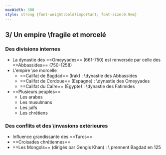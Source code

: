 ```yaml
---
maxWidth: 300
style: strong {font-weight:bold!important; font-size:0.9em}
---
```


## 3/ Un empire \\fragile et morcelé

### **Des divisions internes**
- La dynastie des ==Omeyyades== (661-750) est renversée par celle des ==Abbassides== (750-1258)
- L'empire \\se morcelle
	- ==Califat de Bagdad== (Irak) : \\dynastie des Abbassides
	- ==Califat de Cordoue== (Espagne) : \\dynastie des Omeyyades
	- ==Califat du Caïre== (Égypte) : \\dynastie des Fatimides
- ==Plusieurs peuples==
	- Les arabes
	- Les musulmans
	- Les juifs
	- Les chrétiens

### **Des conflits et des \\invasions extérieures**
- Influence grandissante des ==Turcs==
- ==Croisades chrétiennes==
- ==Les Mongols== (dirigés par Gengis Khan) : \\ prennent Bagdad en 125